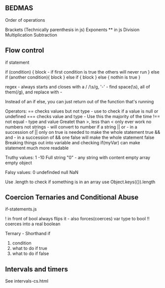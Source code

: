 ## BEDMAS

Order of operations

Brackets (Technically parenthesis in js)
Exponents \*\* in js
Division
Multiplication
Subtraction

## Flow control

if statement

if (condition) {
block - if first condition is true the others will never run
} else if (another condition){
block
} else if {
block
} else {
nothin is true
}

regex - always starts and closes with a /
/\s/g, '-' - find space(\s), all of them(/g), and replace with -

Instead of an if else, you can just return out of the function that's running

Operators:
== checks values but not type - use to check if a value is null or undefined
=== checks value and type - Use this the majority of the time
!== not equal - type and value
Greatet than >, less than < only ever work no numbers not strings - will convert to number if a string
|| or - in a succession of || only on true is needed to make the whole statement true
&& and - in a succession of && one false will make the whole statement false
Breaking things out into variable and checking if(myVar) can make statement much more readable

Truthy values:
1
-10
Full string
"0" - any string with content
empty array
empty object

Falsy values:
0
undefinded
null
NaN

Use .length to check if something is in an array
use Object.keys({}).length

## Coercion Ternaries and Conditional Abuse

if-statements.js

! in front of bool always flips it - also forces(coerces) var type to bool
!! coerces into a real boolean

Ternary - Shorthand if

1. condition
2. what to do if true
3. what to do if false

## Intervals and timers
See intervals-cs.html